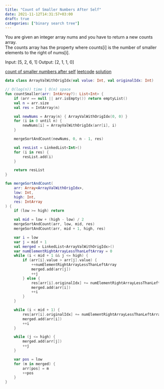 ```yaml
---
title: "Count of Smaller Numbers After Self"
date: 2021-11-12T14:31:57+03:00
draft: true
categories: ["binary search tree"]
---
```


You are given an integer array nums and you have to return a new counts array. \
The counts array has the property where counts[i] is the number of smaller elements to the right of nums[i].

Input: [5, 2, 6, 1]
Output: [2, 1, 1, 0]

[count of smaller numbers after self](https://github.com/solairerove/algs4-leprosorium/blob/master/src/main/kotlin/com/github/solairerove/algs4/leprosorium/binary_search_tree/CountOfSmallerNumbersAfterSelf.kt)
[leetcode](https://leetcode.com/problems/count-of-smaller-numbers-after-self/)
[solution](https://leetcode.com/problems/count-of-smaller-numbers-after-self/discuss/445769/merge-sort-CLEAR-simple-EXPLANATION-with-EXAMPLES-O(n-lg-n))

```kotlin
data class ArrayValWithOrigIdx(val value: Int, val originalIdx: Int)

// O(log(n)) time | O(n) space
fun countSmaller(arr: IntArray?): List<Int> {
    if (arr == null || arr.isEmpty()) return emptyList()
    val n = arr.size
    val res = IntArray(n)

    val newNums = Array(n) { ArrayValWithOrigIdx(0, 0) }
    for (i in 0 until n) {
        newNums[i] = ArrayValWithOrigIdx(arr[i], i)
    }

    mergeSortAndCount(newNums, 0, n - 1, res)

    val resList = LinkedList<Int>()
    for (i in res) {
        resList.add(i)
    }

    return resList
}

fun mergeSortAndCount(
    arr: Array<ArrayValWithOrigIdx>,
    low: Int,
    high: Int,
    res: IntArray
) {
    if (low >= high) return

    val mid = low + (high - low) / 2
    mergeSortAndCount(arr, low, mid, res)
    mergeSortAndCount(arr, mid + 1, high, res)

    var i = low
    var j = mid + 1
    val merged = LinkedList<ArrayValWithOrigIdx>()
    var numElementRightArrayLessThanLeftArray = 0
    while (i < mid + 1 && j <= high) {
        if (arr[i].value > arr[j].value) {
            ++numElementRightArrayLessThanLeftArray
            merged.add(arr[j])
            ++j
        } else {
            res[arr[i].originalIdx] += numElementRightArrayLessThanLeftArray
            merged.add(arr[i])
            ++i
        }
    }

    while (i < mid + 1) {
        res[arr[i].originalIdx] += numElementRightArrayLessThanLeftArray
        merged.add(arr[i])
        ++i
    }

    while (j <= high) {
        merged.add(arr[j])
        ++j
    }

    var pos = low
    for (m in merged) {
        arr[pos] = m
        ++pos
    }
}
```
